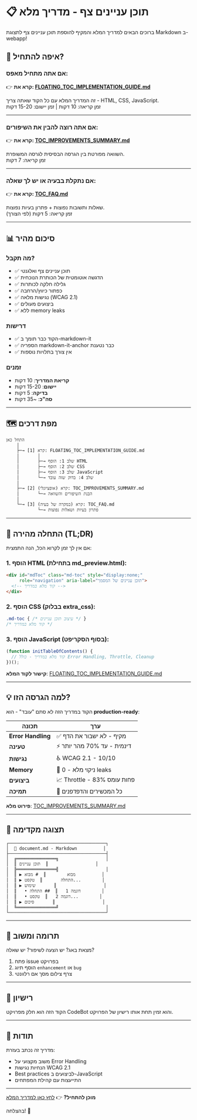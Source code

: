 # 📋 תוכן עניינים צף - מדריך מלא

ברוכים הבאים למדריך המלא והמקיף להוספת תוכן עניינים צף לתצוגת Markdown ב-webapp!

## 🎯 איפה להתחיל?

### אם אתה מתחיל מאפס:
👉 **קרא את: [FLOATING_TOC_IMPLEMENTATION_GUIDE.md](FLOATING_TOC_IMPLEMENTATION_GUIDE.md)**

זה המדריך המלא עם כל הקוד שאתה צריך - HTML, CSS, JavaScript.  
זמן קריאה: 10 דקות | זמן יישום: 15-20 דקות

---

### אם אתה רוצה להבין את השיפורים:
👉 **קרא את: [TOC_IMPROVEMENTS_SUMMARY.md](TOC_IMPROVEMENTS_SUMMARY.md)**

השוואה מפורטת בין הגרסה הבסיסית לגרסה המשופרת.  
זמן קריאה: 7 דקות

---

### אם נתקלת בבעיה או יש לך שאלה:
👉 **קרא את: [TOC_FAQ.md](TOC_FAQ.md)**

שאלות ותשובות נפוצות + פתרון בעיות נפוצות.  
זמן קריאה: 5 דקות (לפי הצורך)

---

## 📊 סיכום מהיר

### מה תקבל?
- ✅ תוכן עניינים צף ואלגנטי
- ✅ הדגשה אוטומטית של הכותרת הנוכחית
- ✅ גלילה חלקה לכותרות
- ✅ כפתור כיווץ/הרחבה
- ✅ נגישות מלאה (WCAG 2.1)
- ✅ ביצועים מעולים
- ✅ ללא memory leaks

### דרישות
- ✅ הקוד כבר תומך ב-markdown-it
- ✅ הספריה markdown-it-anchor כבר נטענת
- ✅ אין צורך בתלויות נוספות

### זמנים
- **קריאת המדריך**: 10 דקות
- **יישום**: 15-20 דקות
- **בדיקה**: 5 דקות
- **סה"כ**: ~35 דקות

---

## 🗺️ מפת דרכים

```
התחל כאן
    │
    ├─→ [1] קרא: FLOATING_TOC_IMPLEMENTATION_GUIDE.md
    │       │
    │       ├─→ שלב 1: הוסף HTML
    │       ├─→ שלב 2: הוסף CSS
    │       ├─→ שלב 3: הוסף JavaScript
    │       └─→ שלב 4: בדוק שזה עובד
    │
    ├─→ [2] (אופציונלי) קרא: TOC_IMPROVEMENTS_SUMMARY.md
    │       └─→ הבנת השיפורים והשוואה
    │
    └─→ [3] (במקרה של בעיה) קרא: TOC_FAQ.md
            └─→ פתרון בעיות ושאלות נפוצות
```

---

## 🚀 התחלה מהירה (TL;DR)

אם אין לך זמן לקרוא הכל, הנה התמצית:

### 1. הוסף HTML (בתחילת md_preview.html):
```html
<div id="mdToc" class="md-toc" style="display:none;" 
     role="navigation" aria-label="תוכן עניינים של המסמך">
  <!-- קוד מלא במדריך -->
</div>
```

### 2. הוסף CSS (בבלוק extra_css):
```css
.md-toc { /* עיצוב תוכן עניינים */ }
/* קוד מלא במדריך */
```

### 3. הוסף JavaScript (בסוף הסקריפט):
```javascript
(function initTableOfContents() {
  // קוד מלא במדריך - כולל Error Handling, Throttle, Cleanup
})();
```

**קישור לקוד המלא**: [FLOATING_TOC_IMPLEMENTATION_GUIDE.md](FLOATING_TOC_IMPLEMENTATION_GUIDE.md#שלב-1-הוספת-המבנה-html-עם-תמיכה-מלאה-בנגישות)

---

## 💡 למה הגרסה הזו?

הקוד במדריך הזה לא סתם "עובד" - הוא **production-ready**:

| תכונה | ערך |
|-------|-----|
| **Error Handling** | ✅ מקיף - לא ישבור את הדף |
| **טעינה** | ⚡ דינמית - עד 70% מהר יותר |
| **נגישות** | ♿ WCAG 2.1 - 10/10 |
| **Memory** | 🧹 ניקוי מלא - 0 leaks |
| **ביצועים** | 📈 Throttle - 83% פחות עומס |
| **תמיכה** | 📱 כל המכשירים והדפדפנים |

**פירוט מלא**: [TOC_IMPROVEMENTS_SUMMARY.md](TOC_IMPROVEMENTS_SUMMARY.md)

---

## 🎨 תצוגה מקדימה

```
┌─────────────────────────────────────┐
│  📝 document.md - Markdown          │
├─────────────────────────────────────┤
│  ╔═══════════════╗                  │
│  ║ תוכן עניינים  ║                  │
│  ╠═══════════════╣                  │
│  ║ ▶ מבוא        ║  # מבוא          │
│  ║ ▶ התחלה       ║  טקסט...        │
│  ║ ▶ שימוש       ║                  │
│  ║   • דוגמה 1   ║  ## התחלה        │
│  ║   • דוגמה 2   ║  טקסט...        │
│  ║ ▶ סיכום       ║                  │
│  ╚═══════════════╝                  │
└─────────────────────────────────────┘
```

---

## 🤝 תרומה ומשוב

מצאת באג? יש הצעה לשיפור? יש שאלה?

1. פתח issue בפרויקט
2. הוסף תיוג `enhancement` או `bug`
3. צרף צילום מסך אם רלוונטי

---

## 📄 רישיון

הקוד הזה הוא חלק מפרויקט CodeBot והוא זמין תחת אותו רישיון של הפרויקט.

---

## 🙏 תודות

מדריך זה נכתב בעזרת:
- משוב מקצועי על Error Handling
- הנחיות נגישות WCAG 2.1
- Best practices לביצועים ב-JavaScript
- התייעצות עם קהילת המפתחים

---

**מוכן להתחיל?** 👉 [לחץ כאן למדריך המלא](FLOATING_TOC_IMPLEMENTATION_GUIDE.md)

בהצלחה! 🚀
